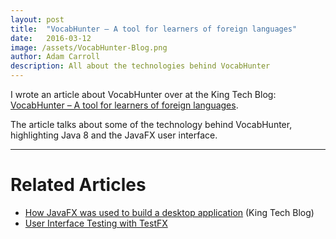 ```yaml
---
layout: post
title:  "VocabHunter – A tool for learners of foreign languages"
date:   2016-03-12
image: /assets/VocabHunter-Blog.png
author: Adam Carroll
description: All about the technologies behind VocabHunter
---
```

I wrote an article about VocabHunter over at the King Tech Blog: [VocabHunter – A tool for learners of foreign languages][KingTechBlog1].

The article talks about some of the technology behind VocabHunter, highlighting Java 8 and the JavaFX user interface.

___

# Related Articles
* [How JavaFX was used to build a desktop application][KingTechBlog2] (King Tech Blog)
* [User Interface Testing with TestFX][TestFX]

[TestFX]:/2016/07/27/TestFX.html
[KingTechBlog1]:https://techblog.king.com/vocabhunter-a-tool-for-learners-of-foreign-languages/
[KingTechBlog2]:https://techblog.king.com/javafx-used-build-desktop-application/
